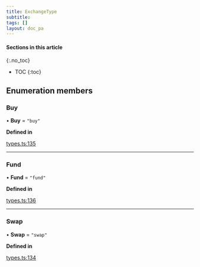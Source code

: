 ```yaml
---
title: ExchangeType
subtitle:
tags: []
layout: doc_pa
---
```


#### Sections in this article
{:.no_toc}
* TOC
{:toc}

## Enumeration members

### Buy

• **Buy** = `"buy"`

**Defined in**

[types.ts:135](https://github.com/LedgerHQ/ledger-live-platform-sdk/blob/248c4d7/src/types.ts#L135)

___

### Fund

• **Fund** = `"fund"`

**Defined in**

[types.ts:136](https://github.com/LedgerHQ/ledger-live-platform-sdk/blob/248c4d7/src/types.ts#L136)

___

### Swap

• **Swap** = `"swap"`

**Defined in**

[types.ts:134](https://github.com/LedgerHQ/ledger-live-platform-sdk/blob/248c4d7/src/types.ts#L134)
